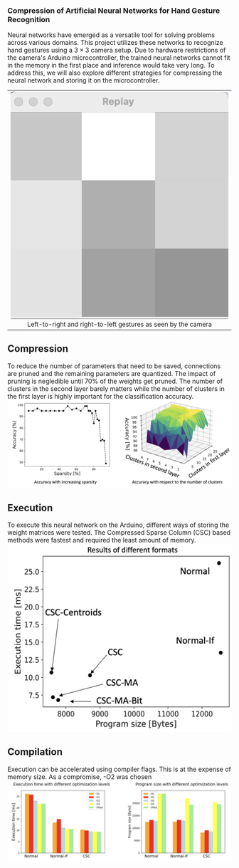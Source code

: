 ### Compression of Artificial Neural Networks for Hand Gesture Recognition
Neural networks have emerged as a versatile tool for solving problems across various domains. This project utilizes these networks to recognize hand gestures using a $3 \times 3$ camera setup. Due to hardware restrictions of the camera's Arduino microcontroller, the trained neural networks cannot fit in the memory in the first place and inference would take very long. To address this, we will also explore different strategies for compressing the neural network and storing it on the microcontroller.

<table>
  <tr>
    <td align="center"><img src="assets/3x3Video.gif"/><br>Left-to-right and right-to-left gestures as seen by the camera</td>
  </tr>
</table>


## Compression
To reduce the number of parameters that need to be saved, connections are pruned and the remaining parameters are quantized. The impact of pruning is negledible until 70% of the weights get pruned. The number of clusters in the second layer barely matters while the number of clusters in the first layer is highly important for the classification accuracy.
![Compression](assets/accuracy_sparsity_clusters.png "Accuracy w.r.t. pruning and clustering")


## Execution
To execute this neural network on the Arduino, different ways of storing the weight matrices were tested. The Compressed Sparse Column (CSC) based methods were fastest and required the least amount of memory.
![Format](assets/size_speed.png "Execution speed and programm size")

## Compilation
Execution can be accelerated using compiler flags. This is at the expense of memory size. As a compromise, -O2 was chosen
![CompilerFlags](assets/Time_compiler_flags.png "Inference Speed after compiler flags")